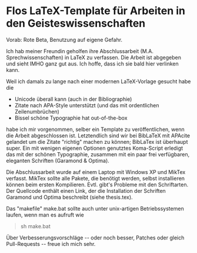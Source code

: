 Flos LaTeX-Template für Arbeiten in den Geisteswissenschaften
=============================================================

Vorab: Rote Beta, Benutzung auf eigene Gefahr.

Ich hab meiner Freundin geholfen ihre Abschlussarbeit (M.A. Sprechwissenschaften) in LaTeX zu verfassen.
Die Arbeit ist abgegeben und sieht IMHO ganz gut aus. Ich hoffe, dass ich sie bald hier verlinken kann.

Weil ich damals zu lange nach einer modernen LaTeX-Vorlage gesucht habe die

  * Unicode überall kann (auch in der Bibliographie)
  * Zitate nach APA-Style unterstützt (und das mit ordentlichen Zeilenumbrüchen)
  * Bissel schöne Typographie hat out-of-the-box

habe ich mir vorgenommen, selber ein Template zu veröffentlichen, wenn die Arbeit abgeschlossen ist.
Letztendlich sind wir bei BibLaTeX mit APAcite gelandet um die Zitate "richtig" machen zu können; BibLaTex ist überhaupt super. Ein mit wenigen eigenen Optionen genutztes Koma-Script erledigt das mit der schönen Typographie, zusammen mit ein paar frei verfügbaren, eleganten Schriften (Garamond & Optima).

Die Abschlussarbeit wurde auf einem Laptop mit Windows XP und MikTex verfasst. MikTex sollte alle Pakete, die benötigt werden, selbst installieren können beim ersten Kompilieren. Evtl. gibt's Probleme mit den Schriftarten. Der Quellcode enthält einen Link, der die Installation der Schriften Garamond und Optima beschreibt (siehe thesis.tex).

Das "makefile" make.bat sollte auch unter unix-artigen Betriebssystemen laufen, wenn man es aufruft wie
> sh make.bat

Über Verbesserungsvorschläge -- oder noch besser, Patches oder gleich Pull-Requests -- freue ich mich sehr.

